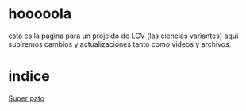 # hooooola

esta es la pagina para un projekto de LCV (las ciencias variantes)
aqui subiremos cambios y actualizaciones tanto como videos y archivos.

# indice
[Super pato](pastarecursiva.github.io/superpato)
